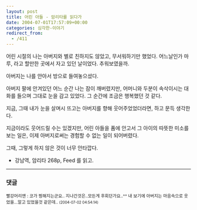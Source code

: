 ```yaml
---
layout: post
title: 어린 아들 - 암리타를 읽다가
date: 2004-07-01T17:57:09+00:00
categories: 심각한-이야기
redirect_from:
  - /411
---
```


어린 시절의 나는 아버지와 별로 친하지도 않았고, 무서워하기만 했었다. 어느날인가 마루, 라고 할만한 곳에서 자고 있던 날이었다. 추워보였을까.

아버지는 나를 안아서 방으로 들여놓으셨다.

아버지 팔에 안겨있던 어느 순간 나는 잠이 깨버렸지만, 어머니와 두분이 속삭이시는 대화를 들으며 그대로 눈을 감고 있었다. 그 순간에 조금은 행복했던 것 같다.

지금, 그때 내가 눈을 살며시 뜨고는 아버지를 향해 웃어주었었더라면, 하고 문득 생각한다.

지금이라도 웃어드릴 수는 있겠지만, 어린 아들을 품에 안고서 그 아이의 따뜻한 미소를 보는 일은, 이제 아버지로써는 경험할 수 없는 일이 되어버렸다.

그때, 그렇게 하지 않은 것이 너무 안타깝다.

<ul>

<li>강남역, 암리타 268p, Feed 를 읽고.</li>

</ul>

* * *

### 댓글



<!--- cmt:766 --->
<!--- mail: --->
<!--- parent:0 --->

<small class=comment>빨강머리앤 : 코가 찡해지는군요.. 지나간것은..모든게 후회던가요..^^ 내 보기에 아버지는 마음속으로 웃었을...알고 있었을것 같은데.. <small>(2004-07-02 04:54:14)</small></small>

